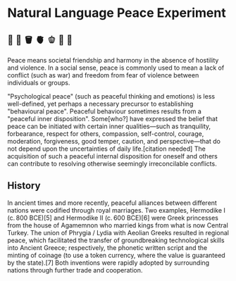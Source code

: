 # Natural Language Peace Experiment

## 🧬 🧶 🪣 🫀 🫑 🧺 🧮

Peace means societal friendship and harmony in the absence of hostility and violence. In a social sense, peace is commonly used to mean a lack of conflict (such as war) and freedom from fear of violence between individuals or groups.

"Psychological peace" (such as peaceful thinking and emotions) is less well-defined, yet perhaps a necessary precursor to establishing "behavioural peace". Peaceful behaviour sometimes results from a "peaceful inner disposition". Some[who?] have expressed the belief that peace can be initiated with certain inner qualities—such as tranquility, forbearance, respect for others, compassion, self-control, courage, moderation, forgiveness, good temper, caution, and perspective—that do not depend upon the uncertainties of daily life.[citation needed] The acquisition of such a peaceful internal disposition for oneself and others can contribute to resolving otherwise seemingly irreconcilable conflicts.

## History

In ancient times and more recently, peaceful alliances between different nations were codified through royal marriages. Two examples, Hermodike I (c. 800 BCE)[5] and Hermodike II (c. 600 BCE)[6] were Greek princesses from the house of Agamemnon who married kings from what is now Central Turkey. The union of Phrygia / Lydia with Aeolian Greeks resulted in regional peace, which facilitated the transfer of groundbreaking technological skills into Ancient Greece; respectively, the phonetic written script and the minting of coinage (to use a token currency, where the value is guaranteed by the state).[7] Both inventions were rapidly adopted by surrounding nations through further trade and cooperation.